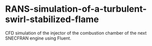 # RANS-simulation-of-a-turbulent-swirl-stabilized-flame
CFD simulation of the injector of the combustion chamber of the next SNECFRAN engine using Fluent.
